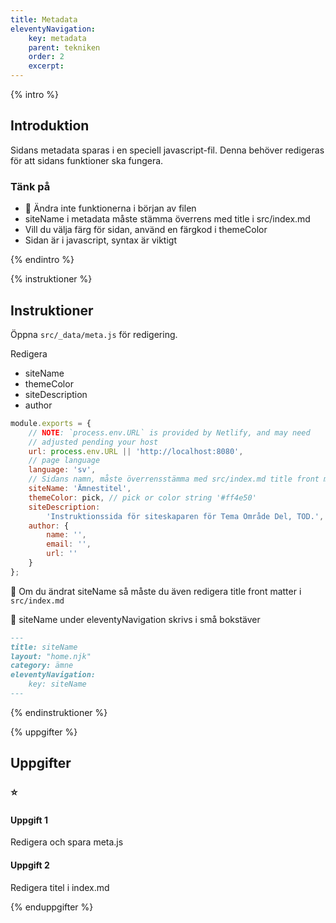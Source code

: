 ```yaml
---
title: Metadata
eleventyNavigation:
    key: metadata
    parent: tekniken
    order: 2
    excerpt: 
---
```

{% intro %}

## Introduktion

Sidans metadata sparas i en speciell javascript-fil. Denna behöver redigeras för
att sidans funktioner ska fungera.

### Tänk på
- 🛑 Ändra inte funktionerna i början av filen
- siteName i metadata måste stämma överrens med title i src/index.md
- Vill du välja färg för sidan, använd en färgkod i themeColor
- Sidan är i javascript, syntax är viktigt

{% endintro %}

{% instruktioner %}

## Instruktioner

Öppna ```src/_data/meta.js``` för redigering.

Redigera
- siteName
- themeColor
- siteDescription
- author

```js
module.exports = {
    // NOTE: `process.env.URL` is provided by Netlify, and may need
    // adjusted pending your host
    url: process.env.URL || 'http://localhost:8080',
    // page language
    language: 'sv',
    // Sidans namn, måste överrensstämma med src/index.md title front matter
    siteName: 'Ämnestitel',
    themeColor: pick, // pick or color string '#ff4e50'
    siteDescription:
        'Instruktionssida för siteskaparen för Tema Område Del, TOD.',
    author: {
        name: '',
        email: '',
        url: ''
    }
};
```

🛑 Om du ändrat siteName så måste du även redigera title front matter i ```src/index.md```

🛑 siteName under eleventyNavigation skrivs i små bokstäver

```md
---
title: siteName
layout: "home.njk"
category: ämne
eleventyNavigation:
    key: siteName
---
```

{% endinstruktioner %}

{% uppgifter %}

## Uppgifter
### ⭐
#### Uppgift 1

Redigera och spara meta.js

#### Uppgift 2

Redigera titel i index.md

{% enduppgifter %}